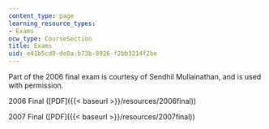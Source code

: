 ```yaml
---
content_type: page
learning_resource_types:
- Exams
ocw_type: CourseSection
title: Exams
uid: e41b5cd0-de8a-b73b-8926-f2bb3214f2be
---
```


Part of the 2006 final exam is courtesy of Sendhil Mullainathan, and is used with permission.

2006 Final ([PDF]({{< baseurl >}}/resources/2006final))

2007 Final ([PDF]({{< baseurl >}}/resources/2007final))